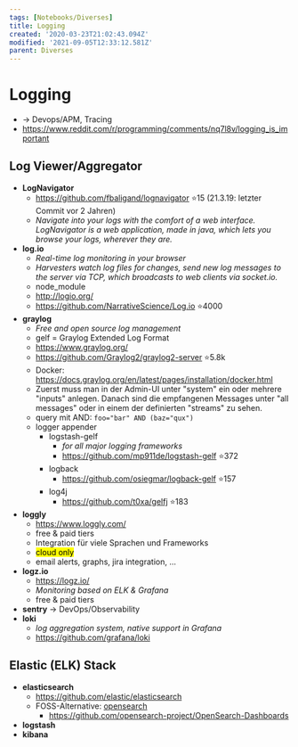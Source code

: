 ```yaml
---
tags: [Notebooks/Diverses]
title: Logging
created: '2020-03-23T21:02:43.094Z'
modified: '2021-09-05T12:33:12.581Z'
parent: Diverses
---
```


# Logging
- → Devops/APM, Tracing
- <https://www.reddit.com/r/programming/comments/nq7l8v/logging_is_important>

## Log Viewer/Aggregator
- **LogNavigator**
  - https://github.com/fbaligand/lognavigator ⭐15 (21.3.19: letzter Commit vor 2 Jahren)
  - *Navigate into your logs with the comfort of a web interface. LogNavigator is a web application, made in java, which lets you browse your logs, wherever they are.*
- **log.io**
  - *Real-time log monitoring in your browser*
  - *Harvesters watch log files for changes, send new log messages to the server via TCP, which broadcasts to web clients via socket.io.*
  - node_module
  - http://logio.org/
  - https://github.com/NarrativeScience/Log.io ⭐4000
- **graylog**
  - *Free and open source log management*
  - gelf = Graylog Extended Log Format
  - https://www.graylog.org/
  - https://github.com/Graylog2/graylog2-server ⭐5.8k
  - Docker: https://docs.graylog.org/en/latest/pages/installation/docker.html
  - Zuerst muss man in der Admin-UI unter "system" ein oder mehrere "inputs" anlegen. Danach sind die empfangenen Messages unter "all messages" oder in einem der definierten "streams" zu sehen.
  - query mit AND: `foo="bar" AND (baz="qux")`
  - logger appender
    - logstash-gelf
      - *for all major logging frameworks*
      - https://github.com/mp911de/logstash-gelf ⭐372
    - logback
      - https://github.com/osiegmar/logback-gelf ⭐157
    - log4j
      - https://github.com/t0xa/gelfj ⭐183
- **loggly**
  - https://www.loggly.com/
  - free & paid tiers
  - Integration für viele Sprachen und Frameworks
  - <mark>cloud only</mark>
  - email alerts, graphs, jira integration, ...
- **logz.io**
  - https://logz.io/
  - *Monitoring based on ELK & Grafana*
  - free & paid tiers
- **sentry** → DevOps/Observability
- **loki**
  - *log aggregation system, native support in Grafana*
  - https://github.com/grafana/loki


## Elastic (ELK) Stack
- **elasticsearch**
  - https://github.com/elastic/elasticsearch
  - FOSS-Alternative: [opensearch](https://github.com/opensearch-project/OpenSearch)
    - https://github.com/opensearch-project/OpenSearch-Dashboards
- **logstash**
- **kibana**
